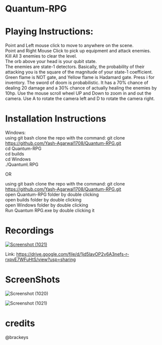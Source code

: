 # Quantum-RPG  
# Playing Instructions:  
Point and Left mouse click to move to anywhere on the scene.  
Point and Right Mouse Click to pick up equipment and attack enemies.  
Kill All 3 enemies to clear the level.  
The orb above your head is your qubit state.  
The enemies are state-1 detectors. Basically, the probability of their attacking you is the square of the magnitude of your state-1 coefficient.
Green flame is NOT gate, and Yellow flame is Hadamard gate.
Press i for inventory.
The sword of doom is probabilistic. It has a 70% chance of dealing 20 damage and a 30% chance of actually healing the enemies by 10hp.
Use the mouse scroll wheel UP and Down to zoom in and out the camera.
Use A to rotate the camera left and D to rotate the camera right.   ​
  
# Installation Instructions  

Windows:  
using git bash clone the repo with the command: git clone https://github.com/Yash-Agarwal1708/Quantum-RPG.git  
cd Quantum-RPG  
cd builds  
cd Windows  
./Quantum\ RPG
  
OR  
  
using git bash clone the repo with the command: git clone https://github.com/Yash-Agarwal1708/Quantum-RPG.git  
open Quantum-RPG folder by double clicking  
open builds folder by double clicking  
open Windows folder by double clicking  
Run Quantum RPG.exe by double clicking it  

# Recordings  

[![Screenshot (1021)](https://github.com/Yash-Agarwal1708/Quantum-RPG/assets/103818600/d8d1f35f-b5c0-4eef-914f-a352aef40901)](https://drive.google.com/file/d/1jd5lavOP2v6A3nefs-r-rxpvE7WFuHtS/view?usp=sharing)  

Link: https://drive.google.com/file/d/1jd5lavOP2v6A3nefs-r-rxpvE7WFuHtS/view?usp=sharing

# ScreenShots
![Screenshot (1020)](https://github.com/Yash-Agarwal1708/Quantum-RPG/assets/103818600/a365c80c-624b-43ce-bb18-ec85a04c01b5)   
  
![Screenshot (1021)](https://github.com/Yash-Agarwal1708/Quantum-RPG/assets/103818600/c3c4f5e0-8058-4f20-bdba-224d87428b5c)   
  
# credits
@brackeys
